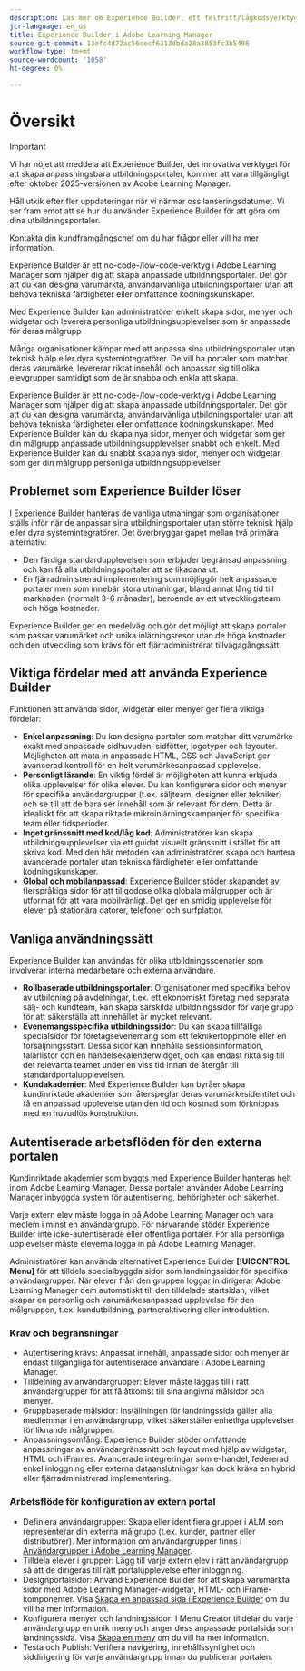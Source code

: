 ```yaml
---
description: Läs mer om Experience Builder, ett felfritt/lågkodsverktyg i Adobe Learning Manager som administratörer kan använda för att designa och publicera varumärkta, användarvänliga sidor utan expertkunskaper.
jcr-language: en_us
title: Experience Builder i Adobe Learning Manager
source-git-commit: 13efc4d72ac56cecf6313dbda28a3853fc3b5498
workflow-type: tm+mt
source-wordcount: '1058'
ht-degree: 0%

---
```



# Översikt

>[!IMPORTANT]
>
>Vi har nöjet att meddela att Experience Builder, det innovativa verktyget för att skapa anpassningsbara utbildningsportaler, kommer att vara tillgängligt efter oktober 2025-versionen av Adobe Learning Manager.
>
>Håll utkik efter fler uppdateringar när vi närmar oss lanseringsdatumet. Vi ser fram emot att se hur du använder Experience Builder för att göra om dina utbildningsportaler.
>
>Kontakta din kundframgångschef om du har frågor eller vill ha mer information.

Experience Builder är ett no-code-/low-code-verktyg i Adobe Learning Manager som hjälper dig att skapa anpassade utbildningsportaler. Det gör att du kan designa varumärkta, användarvänliga utbildningsportaler utan att behöva tekniska färdigheter eller omfattande kodningskunskaper.

Med Experience Builder kan administratörer enkelt skapa sidor, menyer och widgetar och leverera personliga utbildningsupplevelser som är anpassade för deras målgrupp

Många organisationer kämpar med att anpassa sina utbildningsportaler utan teknisk hjälp eller dyra systemintegratörer. De vill ha portaler som matchar deras varumärke, levererar riktat innehåll och anpassar sig till olika elevgrupper samtidigt som de är snabba och enkla att skapa.

Experience Builder är ett no-code-/low-code-verktyg i Adobe Learning Manager som hjälper dig att skapa anpassade utbildningsportaler. Det gör att du kan designa varumärkta, användarvänliga utbildningsportaler utan att behöva tekniska färdigheter eller omfattande kodningskunskaper.
Med Experience Builder kan du skapa nya sidor, menyer och widgetar som ger din målgrupp anpassade utbildningsupplevelser snabbt och enkelt. Med Experience Builder kan du snabbt skapa nya sidor, menyer och widgetar som ger din målgrupp personliga utbildningsupplevelser.

## Problemet som Experience Builder löser

I Experience Builder hanteras de vanliga utmaningar som organisationer ställs inför när de anpassar sina utbildningsportaler utan större teknisk hjälp eller dyra systemintegratörer. Det överbryggar gapet mellan två primära alternativ:

* Den färdiga standardupplevelsen som erbjuder begränsad anpassning och kan få alla utbildningsportaler att se likadana ut.
* En fjärradministrerad implementering som möjliggör helt anpassade portaler men som innebär stora utmaningar, bland annat lång tid till marknaden (normalt 3-6 månader), beroende av ett utvecklingsteam och höga kostnader.

Experience Builder ger en medelväg och gör det möjligt att skapa portaler som passar varumärket och unika inlärningsresor utan de höga kostnader och den utveckling som krävs för ett fjärradministrerat tillvägagångssätt.

## Viktiga fördelar med att använda Experience Builder

Funktionen att använda sidor, widgetar eller menyer ger flera viktiga fördelar:

* **Enkel anpassning**: Du kan designa portaler som matchar ditt varumärke exakt med anpassade sidhuvuden, sidfötter, logotyper och layouter. Möjligheten att mata in anpassade HTML, CSS och JavaScript ger avancerad kontroll för en helt varumärkesanpassad upplevelse.
* **Personligt lärande**: En viktig fördel är möjligheten att kunna erbjuda olika upplevelser för olika elever. Du kan konfigurera sidor och menyer för specifika användargrupper (t.ex. säljteam, designer eller tekniker) och se till att de bara ser innehåll som är relevant för dem. Detta är idealiskt för att skapa riktade mikroinlärningskampanjer för specifika team eller tidsperioder.
* **Inget gränssnitt med kod/låg kod**: Administratörer kan skapa utbildningsupplevelser via ett guidat visuellt gränssnitt i stället för att skriva kod. Med den här metoden kan administratörer skapa och hantera avancerade portaler utan tekniska färdigheter eller omfattande kodningskunskaper.
* **Global och mobilanpassad**: Experience Builder stöder skapandet av flerspråkiga sidor för att tillgodose olika globala målgrupper och är utformat för att vara mobilvänligt. Det ger en smidig upplevelse för elever på stationära datorer, telefoner och surfplattor.

## Vanliga användningssätt

Experience Builder kan användas för olika utbildningsscenarier som involverar interna medarbetare och externa användare.

* **Rollbaserade utbildningsportaler**: Organisationer med specifika behov av utbildning på avdelningar, t.ex. ett ekonomiskt företag med separata sälj- och kundteam, kan skapa särskilda utbildningssidor för varje grupp för att säkerställa att innehållet är mycket relevant.
* **Evenemangsspecifika utbildningssidor**: Du kan skapa tillfälliga specialsidor för företagsevenemang som ett teknikertoppmöte eller en försäljningsstart. Dessa sidor kan innehålla sessionsinformation, talarlistor och en händelsekalenderwidget, och kan endast rikta sig till det relevanta teamet under en viss tid innan de återgår till standardportalupplevelsen.
* **Kundakademier**: Med Experience Builder kan byråer skapa kundinriktade akademier som återspeglar deras varumärkesidentitet och få en anpassad upplevelse utan den tid och kostnad som förknippas med en huvudlös konstruktion.

## Autentiserade arbetsflöden för den externa portalen

Kundinriktade akademier som byggts med Experience Builder hanteras helt inom Adobe Learning Manager. Dessa portaler använder Adobe Learning Manager inbyggda system för autentisering, behörigheter och säkerhet.

Varje extern elev måste logga in på Adobe Learning Manager och vara medlem i minst en användargrupp. För närvarande stöder Experience Builder inte icke-autentiserade eller offentliga portaler. För alla personliga upplevelser måste eleverna logga in på Adobe Learning Manager.

Administratörer kan använda alternativet Experience Builder **[!UICONTROL Menu]** för att tilldela specialbyggda sidor som landningssidor för specifika användargrupper. När elever från den gruppen loggar in dirigerar Adobe Learning Manager dem automatiskt till den tilldelade startsidan, vilket skapar en personlig och varumärkesanpassad upplevelse för den målgruppen, t.ex. kundutbildning, partneraktivering eller introduktion.

### Krav och begränsningar

* Autentisering krävs: Anpassat innehåll, anpassade sidor och menyer är endast tillgängliga för autentiserade användare i Adobe Learning Manager.
* Tilldelning av användargrupper: Elever måste läggas till i rätt användargrupper för att få åtkomst till sina angivna målsidor och menyer.
* Gruppbaserade målsidor: Inställningen för landningssida gäller alla medlemmar i en användargrupp, vilket säkerställer enhetliga upplevelser för liknande målgrupper.
* Anpassningsomfång: Experience Builder stöder omfattande anpassningar av användargränssnitt och layout med hjälp av widgetar, HTML och iFrames. Avancerade integreringar som e-handel, federerad enkel inloggning eller externa dataanslutningar kan dock kräva en hybrid eller fjärradministrerad implementering.

### Arbetsflöde för konfiguration av extern portal

* Definiera användargrupper: Skapa eller identifiera grupper i ALM som representerar din externa målgrupp (t.ex. kunder, partner eller distributörer). Mer information om användargrupper finns i [Användargrupper i Adobe Learning Manager](/help/migrated/administrators/feature-summary/user-group.md).
* Tilldela elever i grupper: Lägg till varje extern elev i rätt användargrupp så att de dirigeras till rätt portalupplevelse efter inloggning.
* Designportalsidor: Använd Experience Builder för att skapa varumärkta sidor med Adobe Learning Manager-widgetar, HTML- och iFrame-komponenter. Visa [Skapa en anpassad sida i Experience Builder](/help/migrated/administrators/feature-summary/experience-builder/create-a-page.md) om du vill ha mer information.
* Konfigurera menyer och landningssidor: I Menu Creator tilldelar du varje användargrupp en unik meny och anger dess anpassade portalsida som landningssida. Visa [Skapa en meny](/help/migrated/administrators/feature-summary/experience-builder/create-a-menu.md) om du vill ha mer information.
* Testa och Publish: Verifiera navigering, innehållssynlighet och siddirigering för varje användargrupp innan du publicerar portalen.
